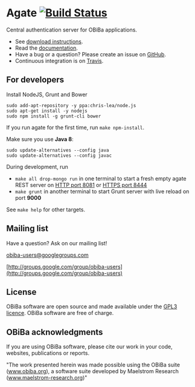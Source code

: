# Agate [![Build Status](https://app.travis-ci.com/obiba/agate.svg?branch=master)](https://app.travis-ci.com/github/obiba/agate)

Central authentication server for OBiBa applications.

* See [download instructions](http://www.obiba.org/pages/products/agate/#download).
* Read the [documentation](http://agatedoc.obiba.org).
* Have a bug or a question? Please create an issue on [GitHub](https://github.com/obiba/agate/issues).
* Continuous integration is on [Travis](https://travis-ci.org/obiba/agate).

## For developers

Install NodeJS, Grunt and Bower

```
sudo add-apt-repository -y ppa:chris-lea/node.js
sudo apt-get install -y nodejs
sudo npm install -g grunt-cli bower
```

If you run agate for the first time, run `make npm-install`.

Make sure you use **Java 8**:

```
sudo update-alternatives --config java
sudo update-alternatives --config javac
```

During development, run

* `make all drop-mongo run` in one terminal to start a fresh empty agate REST server on [HTTP port 8081](http://localhost:8081) or [HTTPS port 8444](https://localhost:8444)
* `make grunt` in another terminal to start Grunt server with live reload on port **9000**

See `make help` for other targets.

## Mailing list

Have a question? Ask on our mailing list!

obiba-users@googlegroups.com

[http://groups.google.com/group/obiba-users](http://groups.google.com/group/obiba-users)

## License

OBiBa software are open source and made available under the [GPL3 licence](http://www.obiba.org/node/62). OBiBa software are free of charge.

## OBiBa acknowledgments

If you are using OBiBa software, please cite our work in your code, websites, publications or reports.

"The work presented herein was made possible using the OBiBa suite (www.obiba.org), a  software suite developed by Maelstrom Research (www.maelstrom-research.org)"
